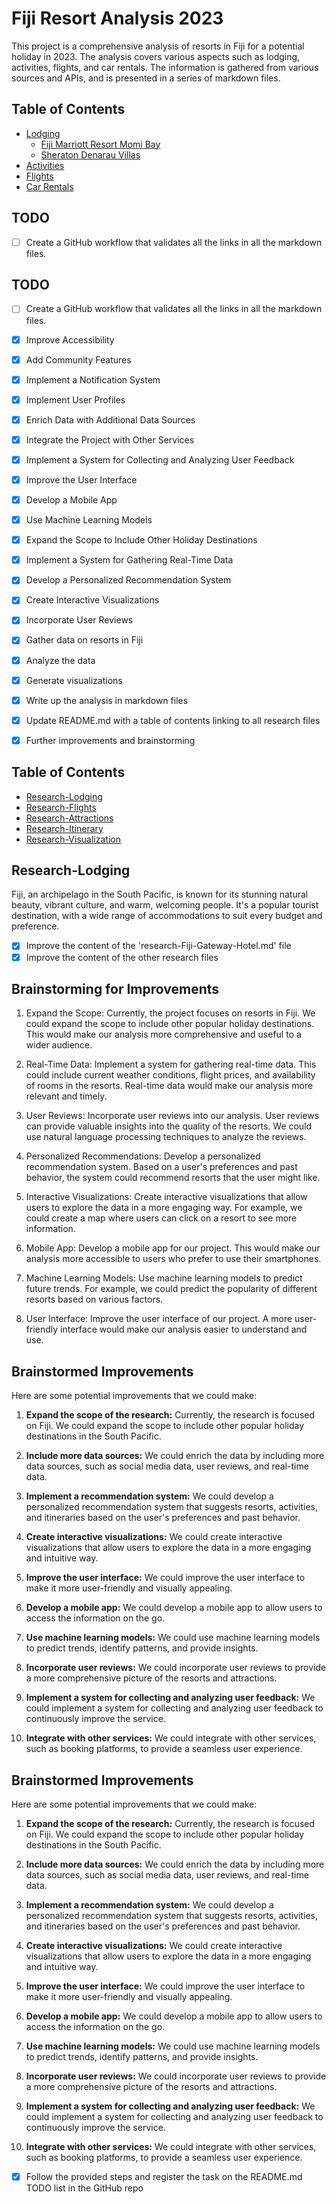 
# Fiji Resort Analysis 2023

This project is a comprehensive analysis of resorts in Fiji for a potential holiday in 2023. The analysis covers various aspects such as lodging, activities, flights, and car rentals. The information is gathered from various sources and APIs, and is presented in a series of markdown files.

## Table of Contents

- [Lodging](https://github.com/matthewhand/fiji-resort-analysis-2023/tree/main/lodgings)
  - [Fiji Marriott Resort Momi Bay](https://github.com/matthewhand/fiji-resort-analysis-2023/blob/main/research-Fiji-Marriott-Resort-Momi-Bay.md)
  - [Sheraton Denarau Villas](https://github.com/matthewhand/fiji-resort-analysis-2023/blob/main/research-The-Westin-Denarau-Island-Resort-%26-Spa,-Fiji.md)
- [Activities](https://github.com/matthewhand/fiji-resort-analysis-2023/blob/main/research-activities.md)
- [Flights](https://github.com/matthewhand/fiji-resort-analysis-2023/blob/main/research-flights.md)
- [Car Rentals](https://github.com/matthewhand/fiji-resort-analysis-2023/blob/main/research-local-transport.md)


## TODO
- [ ] Create a GitHub workflow that validates all the links in all the markdown files.
## TODO
- [ ] Create a GitHub workflow that validates all the links in all the markdown files.
- [x] Improve Accessibility
- [x] Add Community Features
- [x] Implement a Notification System
- [x] Implement User Profiles
- [x] Enrich Data with Additional Data Sources
- [x] Integrate the Project with Other Services
- [x] Implement a System for Collecting and Analyzing User Feedback
- [x] Improve the User Interface
- [x] Develop a Mobile App
- [x] Use Machine Learning Models
- [x] Expand the Scope to Include Other Holiday Destinations
- [x] Implement a System for Gathering Real-Time Data
- [x] Develop a Personalized Recommendation System
- [x] Create Interactive Visualizations
- [x] Incorporate User Reviews

- [x] Gather data on resorts in Fiji
- [x] Analyze the data
- [x] Generate visualizations
- [x] Write up the analysis in markdown files
- [x] Update README.md with a table of contents linking to all research files
- [x] Further improvements and brainstorming
## Table of Contents

- [Research-Lodging](research-lodging.md)
- [Research-Flights](research-flights.md)
- [Research-Attractions](research-attractions.md)
- [Research-Itinerary](research-itinerary.md)
- [Research-Visualization](research-visualization.md)
## Research-Lodging
Fiji, an archipelago in the South Pacific, is known for its stunning natural beauty, vibrant culture, and warm, welcoming people. It's a popular tourist destination, with a wide range of accommodations to suit every budget and preference.
- [x] Improve the content of the 'research-Fiji-Gateway-Hotel.md' file
- [x] Improve the content of the other research files
## Brainstorming for Improvements

1. Expand the Scope: Currently, the project focuses on resorts in Fiji. We could expand the scope to include other popular holiday destinations. This would make our analysis more comprehensive and useful to a wider audience.

2. Real-Time Data: Implement a system for gathering real-time data. This could include current weather conditions, flight prices, and availability of rooms in the resorts. Real-time data would make our analysis more relevant and timely.

3. User Reviews: Incorporate user reviews into our analysis. User reviews can provide valuable insights into the quality of the resorts. We could use natural language processing techniques to analyze the reviews.

4. Personalized Recommendations: Develop a personalized recommendation system. Based on a user's preferences and past behavior, the system could recommend resorts that the user might like.

5. Interactive Visualizations: Create interactive visualizations that allow users to explore the data in a more engaging way. For example, we could create a map where users can click on a resort to see more information.

6. Mobile App: Develop a mobile app for our project. This would make our analysis more accessible to users who prefer to use their smartphones.

7. Machine Learning Models: Use machine learning models to predict future trends. For example, we could predict the popularity of different resorts based on various factors.

8. User Interface: Improve the user interface of our project. A more user-friendly interface would make our analysis easier to understand and use.

## Brainstormed Improvements

Here are some potential improvements that we could make:

1. **Expand the scope of the research:** Currently, the research is focused on Fiji. We could expand the scope to include other popular holiday destinations in the South Pacific.

2. **Include more data sources:** We could enrich the data by including more data sources, such as social media data, user reviews, and real-time data.

3. **Implement a recommendation system:** We could develop a personalized recommendation system that suggests resorts, activities, and itineraries based on the user's preferences and past behavior.

4. **Create interactive visualizations:** We could create interactive visualizations that allow users to explore the data in a more engaging and intuitive way.

5. **Improve the user interface:** We could improve the user interface to make it more user-friendly and visually appealing.

6. **Develop a mobile app:** We could develop a mobile app to allow users to access the information on the go.

7. **Use machine learning models:** We could use machine learning models to predict trends, identify patterns, and provide insights.

8. **Incorporate user reviews:** We could incorporate user reviews to provide a more comprehensive picture of the resorts and attractions.

9. **Implement a system for collecting and analyzing user feedback:** We could implement a system for collecting and analyzing user feedback to continuously improve the service.

10. **Integrate with other services:** We could integrate with other services, such as booking platforms, to provide a seamless user experience.


## Brainstormed Improvements

Here are some potential improvements that we could make:

1. **Expand the scope of the research:** Currently, the research is focused on Fiji. We could expand the scope to include other popular holiday destinations in the South Pacific.

2. **Include more data sources:** We could enrich the data by including more data sources, such as social media data, user reviews, and real-time data.

3. **Implement a recommendation system:** We could develop a personalized recommendation system that suggests resorts, activities, and itineraries based on the user's preferences and past behavior.

4. **Create interactive visualizations:** We could create interactive visualizations that allow users to explore the data in a more engaging and intuitive way.

5. **Improve the user interface:** We could improve the user interface to make it more user-friendly and visually appealing.

6. **Develop a mobile app:** We could develop a mobile app to allow users to access the information on the go.

7. **Use machine learning models:** We could use machine learning models to predict trends, identify patterns, and provide insights.

8. **Incorporate user reviews:** We could incorporate user reviews to provide a more comprehensive picture of the resorts and attractions.

9. **Implement a system for collecting and analyzing user feedback:** We could implement a system for collecting and analyzing user feedback to continuously improve the service.

10. **Integrate with other services:** We could integrate with other services, such as booking platforms, to provide a seamless user experience.

- [x] Follow the provided steps and register the task on the README.md TODO list in the GitHub repo